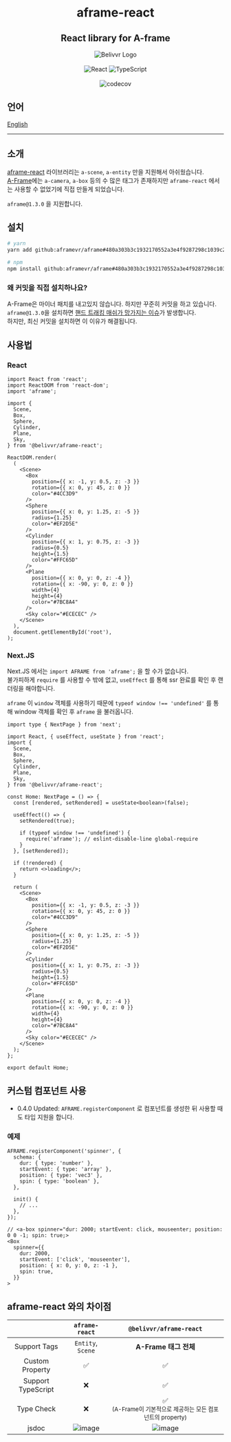 <h1 align="center">aframe-react</h1>
<h2 align="center">React library for A-frame</h2>

<div align="center">
  <img src="https://avatars.githubusercontent.com/u/40684200?s=200&v=4" alt="Belivvr Logo" />
</div>

<br>

<div align="center">
  <img src="https://img.shields.io/badge/React-20232A?style=for-the-badge&logo=react&logoColor=61DAFB" alt="React" />
  <img src="https://img.shields.io/badge/TypeScript-007ACC?style=for-the-badge&logo=typescript&logoColor=white" alt="TypeScript" />
</div>

<br>

<div align="center">
  <img src="https://codecov.io/gh/belivvr/aframe-react/branch/main/graph/badge.svg?token=LVGE4ZUV2Z" alt="codecov" />
</div>

## 언어

[English](./en.md)

---

## 소개

[aframe-react](https://github.com/supermedium/aframe-react) 라이브러리는 `a-scene`, `a-entity` 만을 지원해서 아쉬웠습니다.  
[A-Frame](https://aframe.io/)에는 `a-camera`, `a-box` 등의 수 많은 태그가 존재하지만 `aframe-react` 에서는 사용할 수 없었기에 직접 만들게 되었습니다.  

`aframe@1.3.0` 을 지원합니다.

## 설치

```sh
# yarn
yarn add github:aframevr/aframe#480a303b3c1932170552a3e4f9287298c1039c27 @belivvr/aframe-react

# npm
npm install github:aframevr/aframe#480a303b3c1932170552a3e4f9287298c1039c27 @belivvr/aframe-react
```

### 왜 커밋을 직접 설치하나요?

A-Frame은 마이너 패치를 내고있지 않습니다. 하지만 꾸준히 커밋을 하고 있습니다.  
`aframe@1.3.0`을 설치하면 [핸드 트래킹 매쉬가 망가지는 이슈](https://github.com/belivvr/aframe-react/issues/75)가 발생합니다.  
하지만, 최신 커밋을 설치하면 이 이유가 해결됩니다.

## 사용법

### React

```tsx
import React from 'react';
import ReactDOM from 'react-dom';
import 'aframe';

import {
  Scene,
  Box,
  Sphere,
  Cylinder,
  Plane,
  Sky,
} from '@belivvr/aframe-react';

ReactDOM.render(
  (
    <Scene>
      <Box
        position={{ x: -1, y: 0.5, z: -3 }}
        rotation={{ x: 0, y: 45, z: 0 }}
        color="#4CC3D9"
      />
      <Sphere
        position={{ x: 0, y: 1.25, z: -5 }}
        radius={1.25}
        color="#EF2D5E"
      />
      <Cylinder
        position={{ x: 1, y: 0.75, z: -3 }}
        radius={0.5}
        height={1.5}
        color="#FFC65D"
      />
      <Plane
        position={{ x: 0, y: 0, z: -4 }}
        rotation={{ x: -90, y: 0, z: 0 }}
        width={4}
        height={4}
        color="#7BC8A4"
      />
      <Sky color="#ECECEC" />
    </Scene>
  ),
  document.getElementById('root'),
);
```

### Next.JS

Next.JS 에서는 `import AFRAME from 'aframe';` 을 할 수가 없습니다.  
불가피하게 `require` 를 사용할 수 밖에 없고, `useEffect` 를 통해 ssr 완료를 확인 후 랜더링을 해야합니다.  

`aframe` 이 `window` 객체를 사용하기 때문에 `typeof window !== 'undefined'` 를 통해 window 객체를 확인 후 `aframe` 을 불러옵니다.

```tsx
import type { NextPage } from 'next';

import React, { useEffect, useState } from 'react';
import {
  Scene,
  Box,
  Sphere,
  Cylinder,
  Plane,
  Sky,
} from '@belivvr/aframe-react';

const Home: NextPage = () => {
  const [rendered, setRendered] = useState<boolean>(false);

  useEffect(() => {
    setRendered(true);

    if (typeof window !== 'undefined') {
      require('aframe'); // eslint-disable-line global-require
    }
  }, [setRendered]);

  if (!rendered) {
    return <>loading</>;
  }

  return (
    <Scene>
      <Box
        position={{ x: -1, y: 0.5, z: -3 }}
        rotation={{ x: 0, y: 45, z: 0 }}
        color="#4CC3D9"
      />
      <Sphere
        position={{ x: 0, y: 1.25, z: -5 }}
        radius={1.25}
        color="#EF2D5E"
      />
      <Cylinder
        position={{ x: 1, y: 0.75, z: -3 }}
        radius={0.5}
        height={1.5}
        color="#FFC65D"
      />
      <Plane
        position={{ x: 0, y: 0, z: -4 }}
        rotation={{ x: -90, y: 0, z: 0 }}
        width={4}
        height={4}
        color="#7BC8A4"
      />
      <Sky color="#ECECEC" />
    </Scene>
  );
};

export default Home;
```

## 커스텀 컴포넌트 사용

- 0.4.0 Updated: `AFRAME.registerComponent` 로 컴포넌트를 생성한 뒤 사용할 때도 타입 지원을 합니다.

### 예제

```tsx
AFRAME.registerComponent('spinner', {
  schema: {
    dur: { type: 'number' },
    startEvent: { type: 'array' },
    position: { type: 'vec3' },
    spin: { type: 'boolean' },
  },

  init() {
    // ...
  },
});

// <a-box spinner="dur: 2000; startEvent: click, mouseenter; position: 0 0 -1; spin: true;>
<Box
  spinner={{
    dur: 2000,
    startEvent: ['click', 'mouseenter'],
    position: { x: 0, y: 0, z: -1 },
    spin: true,
  }}
>
```

## aframe-react 와의 차이점

||`aframe-react`|`@belivvr/aframe-react`|
|:-:|:-:|:-:|
|Support Tags|`Entity`, `Scene`|**A-Frame 태그 전체**|
|Custom Property|✅|✅|
|Support TypeScript|❌|✅|
|Type Check|❌|✅<br /><small>(A-Frame이 기본적으로 제공하는 모든 컴포넌트의 property)</small>|
|jsdoc|![image](https://user-images.githubusercontent.com/41536271/146878902-193b103c-7969-405d-9a42-7ca9822af3b3.png)|![image](https://user-images.githubusercontent.com/41536271/146879090-256a0b1c-69b5-46cf-ae2b-5b9650fb1c53.png)|
